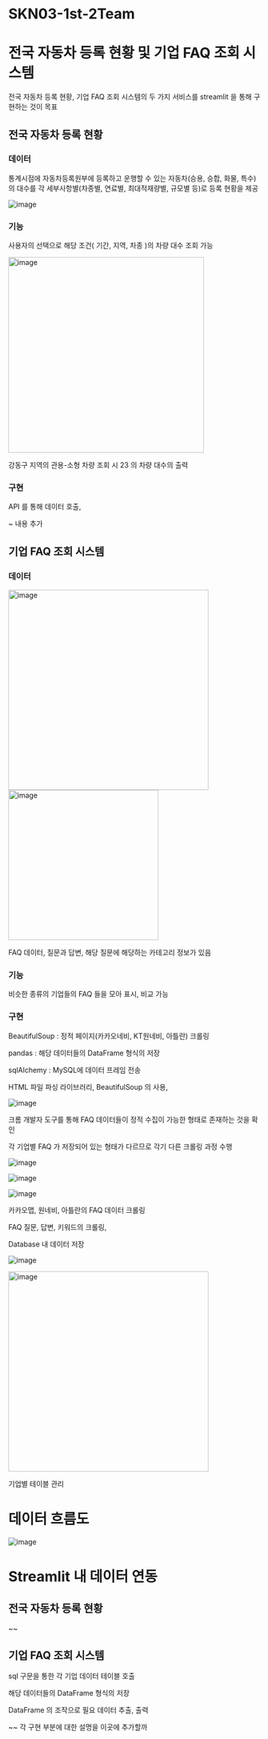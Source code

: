 # SKN03-1st-2Team
# 전국 자동차 등록 현황 및 기업 FAQ 조회 시스템

전국 자동차 등록 현황, 기업 FAQ 조회 시스템의 두 가지 서비스를 streamlit 을 통해 구현하는 것이 목표

## 전국 자동차 등록 현황

### 데이터

통계시점에 자동차등록원부에 등록하고 운행할 수 있는 자동차(승용, 승합, 화물, 특수)의 대수를 각 세부사항별(차종별, 연료별, 최대적재량별, 규모별 등)로 등록 현황을 제공

![image](https://github.com/user-attachments/assets/76591312-73a7-4cae-ba81-f2c3f99546a3)

### 기능

사용자의 선택으로 해당 조건( 기간, 지역, 차종 )의 차량 대수 조회 가능

<img width="391" alt="image" src="https://github.com/user-attachments/assets/31c77063-65b9-4208-8357-7ae7314842d1">

강동구 지역의 관용-소형 차량 조회 시 23 의 차량 대수의 출력

### 구현

API 를 통해 데이터 호출, 


~ 내용 추가



## 기업 FAQ 조회 시스템

### 데이터

<img width="400" alt="image" src="https://github.com/user-attachments/assets/5f9575b8-1eb0-46c0-9a2b-d0531b07333d">

<img width="300" alt="image" src="https://github.com/user-attachments/assets/4e9bd7fa-b9a6-456d-bf32-368f1903f6e3">



FAQ 데이터, 질문과 답변, 해당 질문에 해당하는 카테고리 정보가 있음

### 기능

비슷한 종류의 기업들의 FAQ 들을 모아 표시, 비교 가능


### 구현

BeautifulSoup : 정적 페이지(카카오네비, KT원네비, 아틀란) 크롤링

pandas : 해당 데이터들의 DataFrame 형식의 저장

sqlAlchemy : MySQL에 데이터 프레임 전송

HTML 파일 파싱 라이브러리, BeautifulSoup 의 사용,

![image](https://github.com/user-attachments/assets/c59d6171-3412-435f-9a7e-0693ce9fe1a6)

크롬 개발자 도구를 통해 FAQ 데이터들이 정적 수집이 가능한 형태로 존재하는 것을 확인

각 기업별 FAQ 가 저장되어 있는 형태가 다르므로 각기 다른 크롤링 과정 수행

![image](https://github.com/user-attachments/assets/5fdbba81-e909-4e76-beb4-11f967e82715)

![image](https://github.com/user-attachments/assets/2f188a34-098a-44ed-b3f0-7b9ad092d7d1)

![image](https://github.com/user-attachments/assets/045e04df-1d5d-45cb-ab89-aaefaa82b1ec)


카카오맵, 원네비, 아틀란의 FAQ 데이터 크롤링

FAQ 질문, 답변, 키워드의 크롤링,

Database 내 데이터 저장

![image](https://github.com/user-attachments/assets/06001bb7-51b9-46ca-9e33-b5a00cb3e222)

<img width="400" alt="image" src="https://github.com/user-attachments/assets/b26293ef-9f53-4875-b32e-1ffee4c29e35">


기업별 테이블 관리

# 데이터 흐름도

![image](https://github.com/user-attachments/assets/92f489bb-abaf-4603-a160-b95fe4502661)





# Streamlit 내 데이터 연동

## 전국 자동차 등록 현황


~~



## 기업 FAQ 조회 시스템

sql 구문을 통한 각 기업 데이터 테이블 호출

해당 데이터들의 DataFrame 형식의 저장

DataFrame 의 조작으로 필요 데이터 추출, 출력










~~ 각 구현 부분에 대한 설명을 이곳에 추가할까



